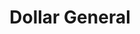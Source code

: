 ---
title: "Dollar General"
url: /indianapolis/dollar-general-north-shadeland-avenue-2/
shop: Kramladen
---